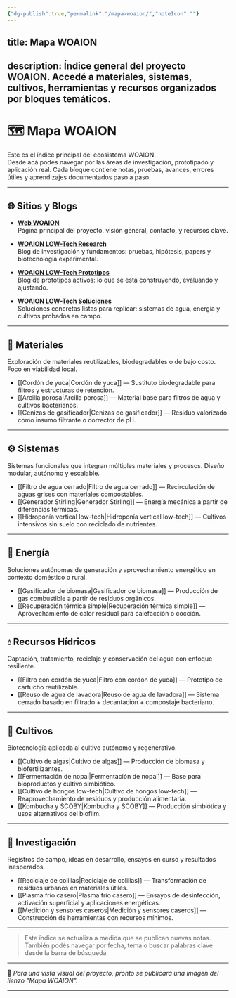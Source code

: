 ```yaml
---
{"dg-publish":true,"permalink":"/mapa-woaion/","noteIcon":""}
---
```


title: Mapa WOAION
---
description: Índice general del proyecto WOAION. Accedé a materiales, sistemas, cultivos, herramientas y recursos organizados por bloques temáticos.
---

# 🗺️ Mapa WOAION

Este es el índice principal del ecosistema WOAION.  
Desde acá podés navegar por las áreas de investigación, prototipado y aplicación real. Cada bloque contiene notas, pruebas, avances, errores útiles y aprendizajes documentados paso a paso.

---

## 🌐 Sitios y Blogs

- **[Web WOAION](...)**  
  Página principal del proyecto, visión general, contacto, y recursos clave.

- **[WOAION LOW-Tech Research](...)**  
  Blog de investigación y fundamentos: pruebas, hipótesis, papers y biotecnología experimental.

- **[WOAION LOW-Tech Prototipos](...)**  
  Blog de prototipos activos: lo que se está construyendo, evaluando y ajustando.

- **[WOAION LOW-Tech Soluciones](...)**  
  Soluciones concretas listas para replicar: sistemas de agua, energía y cultivos probados en campo.

---

## 🔧 Materiales

Exploración de materiales reutilizables, biodegradables o de bajo costo. Foco en viabilidad local.

- [[Cordón de yuca\|Cordón de yuca]] — Sustituto biodegradable para filtros y estructuras de retención.
- [[Arcilla porosa\|Arcilla porosa]] — Material base para filtros de agua y cultivos bacterianos.
- [[Cenizas de gasificador\|Cenizas de gasificador]] — Residuo valorizado como insumo filtrante o corrector de pH.

---

## ⚙️ Sistemas

Sistemas funcionales que integran múltiples materiales y procesos. Diseño modular, autónomo y escalable.

- [[Filtro de agua cerrado\|Filtro de agua cerrado]] — Recirculación de aguas grises con materiales compostables.
- [[Generador Stirling\|Generador Stirling]] — Energía mecánica a partir de diferencias térmicas.
- [[Hidroponía vertical low-tech\|Hidroponía vertical low-tech]] — Cultivos intensivos sin suelo con reciclado de nutrientes.

---

## 🔋 Energía

Soluciones autónomas de generación y aprovechamiento energético en contexto doméstico o rural.

- [[Gasificador de biomasa\|Gasificador de biomasa]] — Producción de gas combustible a partir de residuos orgánicos.
- [[Recuperación térmica simple\|Recuperación térmica simple]] — Aprovechamiento de calor residual para calefacción o cocción.

---

## 💧 Recursos Hídricos

Captación, tratamiento, reciclaje y conservación del agua con enfoque resiliente.

- [[Filtro con cordón de yuca\|Filtro con cordón de yuca]] — Prototipo de cartucho reutilizable.
- [[Reuso de agua de lavadora\|Reuso de agua de lavadora]] — Sistema cerrado basado en filtrado + decantación + compostaje bacteriano.

---

## 🌱 Cultivos

Biotecnología aplicada al cultivo autónomo y regenerativo.

- [[Cultivo de algas\|Cultivo de algas]] — Producción de biomasa y biofertilizantes.
- [[Fermentación de nopal\|Fermentación de nopal]] — Base para bioproductos y cultivo simbiótico.
- [[Cultivo de hongos low-tech\|Cultivo de hongos low-tech]] — Reaprovechamiento de residuos y producción alimentaria.
- [[Kombucha y SCOBY\|Kombucha y SCOBY]] — Producción simbiótica y usos alternativos del biofilm.

---

## 🧪 Investigación

Registros de campo, ideas en desarrollo, ensayos en curso y resultados inesperados.

- [[Reciclaje de colillas\|Reciclaje de colillas]] — Transformación de residuos urbanos en materiales útiles.
- [[Plasma frío casero\|Plasma frío casero]] — Ensayos de desinfección, activación superficial y aplicaciones energéticas.
- [[Medición y sensores caseros\|Medición y sensores caseros]] — Construcción de herramientas con recursos mínimos.

---

> Este índice se actualiza a medida que se publican nuevas notas.  
> También podés navegar por fecha, tema o buscar palabras clave desde la barra de búsqueda.

---

📌 *Para una vista visual del proyecto, pronto se publicará una imagen del lienzo "Mapa WOAION".*

---